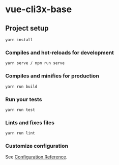# vue-cli3x-base

## Project setup
```
yarn install
```

### Compiles and hot-reloads for development
```
yarn serve / npm run serve
```

### Compiles and minifies for production
```
yarn run build
```

### Run your tests
```
yarn run test
```

### Lints and fixes files
```
yarn run lint
```

### Customize configuration
See [Configuration Reference](https://cli.vuejs.org/config/).



